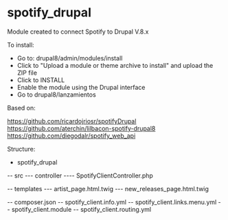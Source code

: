# spotify_drupal

Module created to connect Spotify to Drupal V.8.x

To install:

- Go to: drupal8/admin/modules/install
- Click to "Upload a module or theme archive to install" and upload the ZIP file
- Click to INSTALL
- Enable the module using the Drupal interface
- Go to drupal8/lanzamientos

Based on:

https://github.com/ricardojriosr/spotifyDrupal
https://github.com/aterchin/lilbacon-spotify-drupal8
https://github.com/diegodalr/spotify_web_api

Structure:

- spotify_drupal

-- src
--- controller
---- SpotifyClientController.php

-- templates
--- artist_page.html.twig
--- new_releases_page.html.twig

-- composer.json
-- spotify_client.info.yml
-- spotify_client.links.menu.yml
-- spotify_client.module
-- spotify_client.routing.yml

